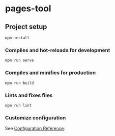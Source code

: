 # pages-tool
<!-- pages-tool是一个uni-app pages.json的辅助开发工具。对uni-app原目录结构进行配置话，该工具只为简化开发人员工作,优化多人开发模式,负责将pages.json中的配置分解再合并的自动化工作，解决pages.json混乱的问题,通过命令行控制pages.json 将会由其他文件自动合并生成 -->
## Project setup
```
npm install
```

### Compiles and hot-reloads for development
```
npm run serve
```

### Compiles and minifies for production
```
npm run build
```

### Lints and fixes files
```
npm run lint
```

### Customize configuration
See [Configuration Reference](https://cli.vuejs.org/config/).
